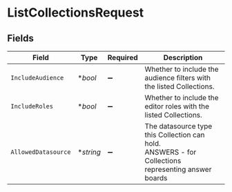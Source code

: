 # ListCollectionsRequest


## Fields

| Field                                                                                              | Type                                                                                               | Required                                                                                           | Description                                                                                        |
| -------------------------------------------------------------------------------------------------- | -------------------------------------------------------------------------------------------------- | -------------------------------------------------------------------------------------------------- | -------------------------------------------------------------------------------------------------- |
| `IncludeAudience`                                                                                  | **bool*                                                                                            | :heavy_minus_sign:                                                                                 | Whether to include the audience filters with the listed Collections.                               |
| `IncludeRoles`                                                                                     | **bool*                                                                                            | :heavy_minus_sign:                                                                                 | Whether to include the editor roles with the listed Collections.                                   |
| `AllowedDatasource`                                                                                | **string*                                                                                          | :heavy_minus_sign:                                                                                 | The datasource type this Collection can hold.<br/>ANSWERS - for Collections representing answer boards |